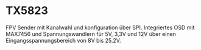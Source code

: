 # TX5823
FPV Sender mit Kanalwahl und konfiguration über SPI. Integriertes OSD mit MAX7456 und Spannungswandlern für 5V, 3,3V und 12V über einen Eingangsspannungsbereich von 8V bis 25.2V.

